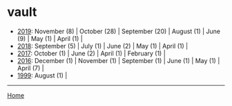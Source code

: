 # vault

  * [2019](./vault-2019.md): 
      November (8) | 
      October (28) | 
      September (20) | 
      August (1) | 
      June (9) | 
      May (1) | 
      April (1) | 
  * [2018](./vault-2018.md): 
      September (5) | 
      July (1) | 
      June (2) | 
      May (1) | 
      April (1) | 
  * [2017](./vault-2017.md): 
      October (1) | 
      June (2) | 
      April (1) | 
      February (1) | 
  * [2016](./vault-2016.md): 
      December (1) | 
      November (1) | 
      September (1) | 
      June (1) | 
      May (1) | 
      April (7) | 
  * [1999](./vault-1999.md): 
      August (1) | 

----

[Home](../)
